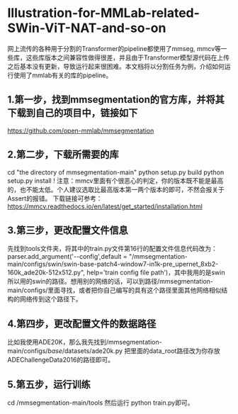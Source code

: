 # Illustration-for-MMLab-related-SWin-ViT-NAT-and-so-on
网上流传的各种用于分割的Transformer的pipeline都使用了mmseg, mmcv等一些库，这些库版本之间兼容性做得很差，并且由于Transformer模型源代码在上传之后基本没有更新，导致运行起来很困难。本文档将以分割任务为例，介绍如何运行使用了mmlab有关的库的pipeline。

## 1.第一步，找到mmsegmentation的官方库，并将其下载到自己的项目中，链接如下
https://github.com/open-mmlab/mmsegmentation

## 2.第二步，下载所需要的库
cd "the directory of mmsegmentation-main"
python setup.py build
python setup.py install
! 注意：mmcv里面有个很恶心的判定，你的版本既不能是最高的，也不能太低。个人建议选取比最高版本第一两个版本的即可，不然会报关于Assert的报错。
下载链接可参考：https://mmcv.readthedocs.io/en/latest/get_started/installation.html

## 3.第三步，更改配置文件信息
先找到tools文件夹，将其中的train.py文件第16行的配置文件信息代码改为： 
parser.add_argument('--config',default = "/mmsegmentation-main/configs/swin/swin-base-patch4-window7-in1k-pre_upernet_8xb2-160k_ade20k-512x512.py", help='train config file path')，其中我用的是swin所以用的swin的路径。想用别的网络的话，可以到路径/mmsegmentation-main/configs/里面寻找，或者把你自己编写的具有这个路径里面其他网络相似结构的网络传到这个路径下。

## 4.第四步，更改配置文件的数据路径
比如我使用ADE20K，那么我先找到/mmsegmentation-main/configs/_base_/datasets/ade20k.py 把里面的data_root路径改为你存放ADEChallengeData2016的路径即可。

## 5.第五步，运行训练
cd /mmsegmentation-main/tools 然后运行 python train.py即可。
